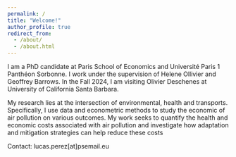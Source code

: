 ```yaml
---
permalink: /
title: "Welcome!"
author_profile: true
redirect_from: 
  - /about/
  - /about.html
---
```


I am a PhD candidate at Paris School of Economics and Université Paris 1 Panthéon Sorbonne. I work under the supervision of Helene Ollivier and Geoffrey Barrows. In the Fall 2024, I am visiting Olivier Deschenes at University of California Santa Barbara. 

My research lies at the intersection of environmental, health and transports. Specifically, I use data and econometric methods to study the economic of air pollution on various outcomes. My work seeks to quantify the health and economic costs associated with air pollution and investigate how adaptation and mitigation strategies can help reduce these costs

Contact: lucas.perez[at]psemail.eu
